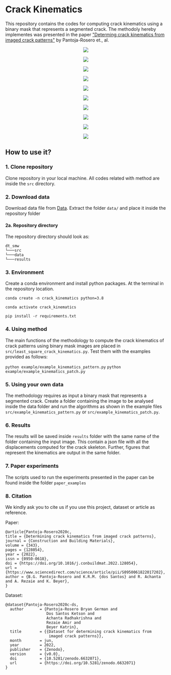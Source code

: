# Crack Kinematics
This repository contains the codes for computing crack kinematics using a binary mask that represents a segmented crack. The methodoly hereby implementes was presented in the paper ["Determing crack kinematics from imaged crack patterns"](https://doi.org/10.1016/j.conbuildmat.2022.128054) by Pantoja-Rosero et., al.


<p align="center">
  <img src=docs/images/ck_01.png>
</p>


<p align="center">
  <img src=docs/images/ck_02.png>
</p>


<p align="center">
  <img src=docs/images/ck_03.png>
</p>


<p align="center">
  <img src=docs/images/ck_04.png>
</p>


<p align="center">
  <img src=docs/images/ck_05.png>
</p>


<p align="center">
  <img src=docs/images/ck_06.png>
</p>


<p align="center">
  <img src=docs/images/ck_07.png>
</p>


<p align="center">
  <img src=docs/images/ck_08.png>
</p>


<p align="center">
  <img src=docs/images/ck_03.png>
</p>


<p align="center">
  <img src=docs/images/ck_01.png>
</p>


## How to use it?

### 1. Clone repository

Clone repository in your local machine. All codes related with method are inside the `src` directory.

### 2. Download data

Download data file  from [Data](https://doi.org/10.5281/zenodo.6632071). Extract the folder `data/` and place it inside the repository folder

#### 2a. Repository directory

The repository directory should look as:

```
dt_smw
└───src
└───data
└───results
```

### 3. Environment

Create a conda environment and install python packages. At the terminal in the repository location.

`conda create -n crack_kinematics python=3.8`

`conda activate crack_kinematics`

`pip install -r requirements.txt`

### 4. Using method

The main functions of the methodology to compute the crack kinematics of crack patterns using binary mask images are placed in `src/least_square_crack_kinematics.py`. Test them with the examples provided as follows:

`python example/example_kinematics_pattern.py`
`python example/example_kinematics_patch.py`

### 5. Using your own data

The methodology requires as input a binary mask that represents a segmented crack. Create a folder containing the image to be analysed inside the data folder and run the algorithms as shown in the example files `src/example_kinematics_pattern.py` or `src/example_kinematics_patch.py`.

### 6. Results

The results will be saved inside `results` folder with the same name of the folder containing the input image. This contain a json file with all the displacements computed for the crack skeleton. Further, figures that represent the kinematics are output in the same folder.

### 7. Paper experiments

The scripts used to run the experiments presented in the paper can be found inside the folder `paper_examples`

### 8. Citation

We kindly ask you to cite us if you use this project, dataset or article as reference.

Paper:
```
@article{Pantoja-Rosero2020c,
title = {Determining crack kinematics from imaged crack patterns},
journal = {Construction and Building Materials},
volume = {343},
pages = {128054},
year = {2022},
issn = {0950-0618},
doi = {https://doi.org/10.1016/j.conbuildmat.2022.128054},
url = {https://www.sciencedirect.com/science/article/pii/S0950061822017202},
author = {B.G. Pantoja-Rosero and K.R.M. {dos Santos} and R. Achanta and A. Rezaie and K. Beyer},
}
```
Dataset:
```
@dataset{Pantoja-Rosero2020c-ds,
  author       = {Pantoja-Rosero Bryan German and
                  Dos Santos Ketson and
                  Achanta Radhakrishna and
                  Rezaie Amir and
                  Beyer Katrin},
  title        = {{Dataset for determining crack kinematics from 
                   imaged crack patterns}},
  month        = jun,
  year         = 2022,
  publisher    = {Zenodo},
  version      = {v0.0},
  doi          = {10.5281/zenodo.6632071},
  url          = {https://doi.org/10.5281/zenodo.6632071}
}
```
